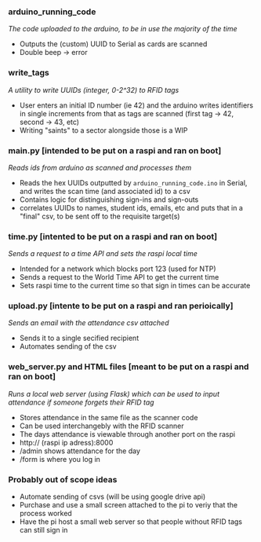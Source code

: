 ### arduino_running_code
*The code uploaded to the arduino, to be in use the majority of the time*

* Outputs the (custom) UUID to Serial as cards are scanned
* Double beep -> error

### write_tags
*A utility to write UUIDs (integer, 0-2^32) to RFID tags*

* User enters an initial ID number (ie 42) and the arduino writes identifiers in single increments from that as tags are scanned (first tag -> 42, second -> 43, etc)
* Writing "saints" to a sector alongside those is a WIP

### main.py [intended to be put on a raspi and ran on boot]
*Reads ids from arduino as scanned and processes them*

* Reads the hex UUIDs outputted by `arduino_running_code.ino` in Serial, and writes the scan time (and associated id) to a csv
* Contains logic for distinguishing sign-ins and sign-outs
* correlates UUIDs to names, student ids, emails, etc and puts that in a "final" csv, to be sent off to the requisite target(s)

### time.py [intented to be put on a raspi and ran on boot]
*Sends a request to a time API and sets the raspi local time*

* Intended for a network which blocks port 123 (used for NTP)
* Sends a request to the World Time API to get the current time
* Sets raspi time to the current time so that sign in times can be accurate

### upload.py [intente to be put on a raspi and ran perioically]
*Sends an email with the attendance csv attached*

* Sends it to a single secified recipient
* Automates sending of the csv

### web_server.py and HTML files [meant to be put on a raspi and ran on boot]
*Runs a local web server (using Flask) which can be used to input attendance if someone forgets their RFID tag*

* Stores attendance in the same file as the scanner code
* Can be used interchangebly with the RFID scanner
* The days attendance is viewable through another port on the raspi
* http:// (raspi ip adress):8000
* /admin shows attendance for the day
* /form is where you log in

### Probably out of scope ideas
* Automate sending of csvs (will be using google drive api)
* Purchase and use a small screen attached to the pi to veriy that the process worked
* Have the pi host a small web server so that people without RFID tags can still sign in
